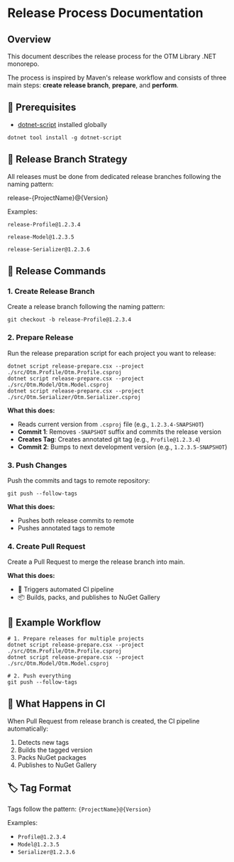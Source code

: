 
# Release Process Documentation

## Overview

This document describes the release process for the OTM Library .NET monorepo. 

The process is inspired by Maven's release workflow and consists of three main steps: **create release branch**, **prepare**, and **perform**.

## 🔧 Prerequisites

- [dotnet-script](https://github.com/filipw/dotnet-script) installed globally

```shell
dotnet tool install -g dotnet-script
```

## 🔧 Release Branch Strategy
All releases must be done from dedicated release branches following the naming pattern:

release-{ProjectName}@{Version}

Examples:

`release-Profile@1.2.3.4`

`release-Model@1.2.3.5`

`release-Serializer@1.2.3.6`

## 🔧 Release Commands

### 1. Create Release Branch

Create a release branch following the naming pattern:

```shell
git checkout -b release-Profile@1.2.3.4
```

### 2. Prepare Release

Run the release preparation script for each project you want to release:

```shell
dotnet script release-prepare.csx --project ./src/Otm.Profile/Otm.Profile.csproj
dotnet script release-prepare.csx --project ./src/Otm.Model/Otm.Model.csproj
dotnet script release-prepare.csx --project ./src/Otm.Serializer/Otm.Serializer.csproj
```

**What this does:**
- Reads current version from `.csproj` file (e.g., `1.2.3.4-SNAPSHOT`)
- **Commit 1**: Removes `-SNAPSHOT` suffix and commits the release version
- **Creates Tag**: Creates annotated git tag (e.g., `Profile@1.2.3.4`)
- **Commit 2**: Bumps to next development version (e.g., `1.2.3.5-SNAPSHOT`)

### 3. Push Changes

Push the commits and tags to remote repository:

```shell
git push --follow-tags
```

**What this does:**
- Pushes both release commits to remote
- Pushes annotated tags to remote

### 4. Create Pull Request

Create a Pull Request to merge the release branch into main.

**What this does:**
- 🤖 Triggers automated CI pipeline
- 📦 Builds, packs, and publishes to NuGet Gallery

## 🔧 Example Workflow

```shell
# 1. Prepare releases for multiple projects
dotnet script release-prepare.csx --project ./src/Otm.Profile/Otm.Profile.csproj
dotnet script release-prepare.csx --project ./src/Otm.Model/Otm.Model.csproj

# 2. Push everything
git push --follow-tags
```

## 🔧 What Happens in CI

When Pull Request from release branch is created, the CI pipeline automatically:
1. Detects new tags
2. Builds the tagged version
3. Packs NuGet packages
4. Publishes to NuGet Gallery

## 🏷️ Tag Format

Tags follow the pattern: `{ProjectName}@{Version}`

Examples:
- `Profile@1.2.3.4`
- `Model@1.2.3.5`
- `Serializer@1.2.3.6`
